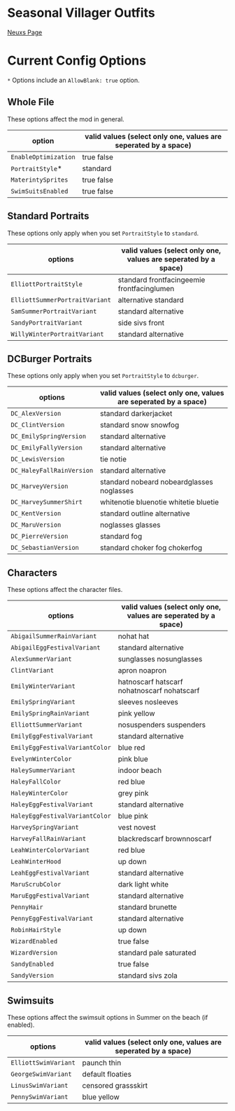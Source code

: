 # Seasonal Villager Outfits

[Neuxs Page](https://www.nexusmods.com/stardewvalley/mods/2449/)

# Current Config Options
`*` Options include an `AllowBlank: true` option.

## Whole File
These options affect the mod in general.

option                         | valid values (select only one, values are seperated by a space)
----------------------------   | ------- 
`EnableOptimization`           | true false
`PortraitStyle`*               | standard
`MaterintySprites`             | true false
`SwimSuitsEnabled`             | true false

## Standard Portraits
These options only apply when you set `PortraitStyle` to `standard`.

options                        | valid values (select only one, values are seperated by a space)
----------------------------   | ------- 
`ElliottPortraitStyle`         | standard frontfacingeemie frontfacinglumen
`ElliottSummerPortraitVariant` | alternative standard
`SamSummerPortraitVariant`     | standard alternative
`SandyPortraitVariant`         | side sivs front
`WillyWinterPortraitVariant`   | standard alternative
## DCBurger Portraits
These options only apply when you set `PortraitStyle` to `dcburger`.

options                        | valid values (select only one, values are seperated by a space)
----------------------------   | ------- 
`DC_AlexVersion`               | standard darkerjacket
`DC_ClintVersion`              | standard snow snowfog
`DC_EmilySpringVersion`        | standard alternative
`DC_EmilyFallyVersion`         | standard alternative
`DC_LewisVersion`              | tie notie
`DC_HaleyFallRainVersion`      | standard alternative
`DC_HarveyVersion`             | standard nobeard nobeardglasses noglasses
`DC_HarveySummerShirt`         | whitenotie bluenotie whitetie bluetie
`DC_KentVersion`               | standard outline alternative
`DC_MaruVersion`               | noglasses glasses
`DC_PierreVersion`             | standard fog
`DC_SebastianVersion`          | standard choker fog chokerfog

## Characters
These options affect the character files.

options                        | valid values (select only one, values are seperated by a space)
----------------------------   | ------- 
`AbigailSummerRainVariant`     | nohat hat
`AbigailEggFestivalVariant`    | standard alternative
`AlexSummerVariant`            | sunglasses nosunglasses
`ClintVariant`                 | apron noapron
`EmilyWinterVariant`           | hatnoscarf hatscarf nohatnoscarf nohatscarf
`EmilySpringVariant`           | sleeves nosleeves
`EmilySpringRainVariant`       | pink yellow
`ElliottSummerVariant`         | nosuspenders suspenders
`EmilyEggFestivalVariant`      | standard alternative
`EmilyEggFestivalVariantColor` | blue red
`EvelynWinterColor`            | pink blue
`HaleySummerVariant`           | indoor beach
`HaleyFallColor`               | red blue
`HaleyWinterColor`             | grey pink
`HaleyEggFestivalVariant`      | standard alternative
`HaleyEggFestivalVariantColor` | blue pink
`HarveySpringVariant`          | vest novest
`HarveyFallRainVariant`        | blackredscarf brownnoscarf
`LeahWinterColorVariant`       | red blue
`LeahWinterHood`               | up down
`LeahEggFestivalVariant`       | standard alternative
`MaruScrubColor`               | dark light white
`MaruEggFestivalVariant`       | standard alternative
`PennyHair`                    | standard brunette
`PennyEggFestivalVariant`      | standard alternative
`RobinHairStyle`               | up down
`WizardEnabled`                | true false
`WizardVersion`                | standard pale saturated
`SandyEnabled`                 | true false
`SandyVersion`                 | standard sivs zola

## Swimsuits
These options affect the swimsuit options in Summer on the beach (if enabled).

options                        | valid values (select only one, values are seperated by a space)
----------------------------   | ------- 
`ElliottSwimVariant`           | paunch thin
`GeorgeSwimVariant`            | default floaties
`LinusSwimVariant`             | censored grassskirt
`PennySwimVariant`             | blue yellow
